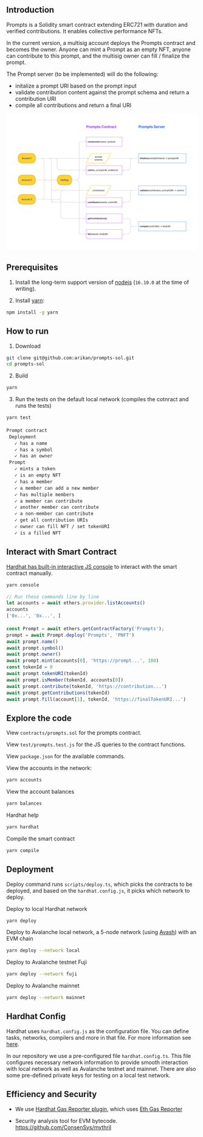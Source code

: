 ## Introduction

Prompts is a Solidity smart contract extending ERC721 with duration and verified contributions. It enables collective performance NFTs.

In the current version, a multisig account deploys the Prompts contract and becomes the owner. Anyone can mint a Prompt as an empty NFT, anyone can contribute to this prompt, and the multisig owner can fill / finalize the prompt.

The Prompt server (to be implemented) will do the following:
- initalize a prompt URI based on the prompt input
- validate contribution content against the prompt schema and return a contribution URI
- compile all contributions and return a final URI

<div align="center">
  <img src="Prompts-diagram.png?raw=true">
</div>

## Prerequisites

1. Install the long-term support version of [nodejs](https://nodejs.org/en) (`16.10.0` at the time of writing).

1. Install [yarn](https://yarnpkg.com):
```sh
npm install -g yarn
```

## How to run

1. Download
```sh
git clone git@github.com:arikan/prompts-sol.git
cd prompts-sol
```

2. Build
```sh
yarn
```

3. Run the tests on the default local network (compiles the cotnract and runs the tests)
```sh
yarn test

Prompt contract
 Deployment
   ✓ has a name
   ✓ has a symbol
   ✓ has an owner
 Prompt
   ✓ mints a token
   ✓ is an empty NFT
   ✓ has a member
   ✓ a member can add a new member
   ✓ has multiple members
   ✓ a member can contribute
   ✓ another member can contribute
   ✓ a non-member can contribute
   ✓ get all contribution URIs
   ✓ owner can fill NFT / set tokenURI
   ✓ is a filled NFT
```

## Interact with Smart Contract

[Hardhat has built-in interactive JS console](https://hardhat.org/guides/hardhat-console.html#using-the-hardhat-console) to interact with the smart contract manually.

```sh
yarn console
```

```js
// Run these commands line by line
let accounts = await ethers.provider.listAccounts()
accounts
['0x...', '0x...', ]

const Prompt = await ethers.getContractFactory('Prompts');
prompt = await Prompt.deploy('Prompts', 'PNFT')
await prompt.name()
await prompt.symbol()
await prompt.owner()
await prompt.mint(accounts[0], 'https://prompt...', 100)
const tokenId = 0
await prompt.tokenURI(tokenId)
await prompt.isMember(tokenId, accounts[0])
await prompt.contribute(tokenId, 'https://contribution...')
await prompt.getContributions(tokenId)
await prompt.fill(account[1], tokenId, 'https://finalTokenURI...')
```

## Explore the code

View `contracts/prompts.sol` for the prompts contract.

View `test/prompts.test.js` for the JS queries to the contract functions.

View `package.json` for the available commands.

View the accounts in the network:
```sh
yarn accounts
```

View the account balances
```sh
yarn balances
```

Hardhat help
```sh
yarn hardhat
```

Compile the smart contract
```sh
yarn compile
```

## Deployment
Deploy command runs `scripts/deploy.ts`, which picks the contracts to be deployed, and based on the `hardhat.config.js`, it picks which network to deploy.

Deploy to local Hardhat network
```sh
yarn deploy
```

Deploy to Avalanche local network, a 5-node network (using [Avash](https://docs.avax.network/build/tools/avash)) with an EVM chain
```sh
yarn deploy --network local
```

Deploy to Avalanche testnet Fuji
```sh
yarn deploy --network fuji
```

Deploy to Avalanche mainnet
```sh
yarn deploy --network mainnet
```

## Hardhat Config

Hardhat uses `hardhat.config.js` as the configuration file. You can define tasks, networks, compilers and more in that file. For more information see [here](https://hardhat.org/config/).

In our repository we use a pre-configured file `hardhat.config.ts`. This file configures necessary network information to provide smooth interaction with local network as well as Avalanche testnet and mainnet. There are also some pre-defined private keys for testing on a local test network.


## Efficiency and Security

- We use [Hardhat Gas Reporter plugin](https://hardhat.org/plugins/hardhat-gas-reporter.html), which uses [Eth Gas Reporter](https://hardhat.org/plugins/hardhat-gas-reporter.html)

- Security analysis tool for EVM bytecode. https://github.com/ConsenSys/mythril

